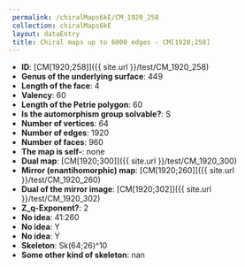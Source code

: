 ```yaml
--- 
 permalink: /chiralMaps6kE/CM_1920_258 
 collection: chiralMaps6kE
 layout: dataEntry
 title: Chiral maps up to 6000 edges - CM[1920;258]
---
```


- **ID**: [CM[1920;258]]({{ site.url }}/test/CM_1920_258)
- **Genus of the underlying surface**: 449
- **Length of the face**: 4
- **Valency**: 60
- **Length of the Petrie polygon**: 60
- **Is the automorphism group solvable?**: S
- **Number of vertices**: 64
- **Number of edges**: 1920
- **Number of faces**: 960
- **The map is self-**: none
- **Dual map**: [CM[1920;300]]({{ site.url }}/test/CM_1920_300)
- **Mirror (enantihomorphic) map**: [CM[1920;260]]({{ site.url }}/test/CM_1920_260)
- **Dual of the mirror image**: [CM[1920;302]]({{ site.url }}/test/CM_1920_302)
- **Z_q-Exponent?**: 2
- **No idea**:  41:260
- **No idea**: Y
- **No idea**: Y
- **Skeleton**: Sk(64;26)^10
- **Some other kind of skeleton**: nan
